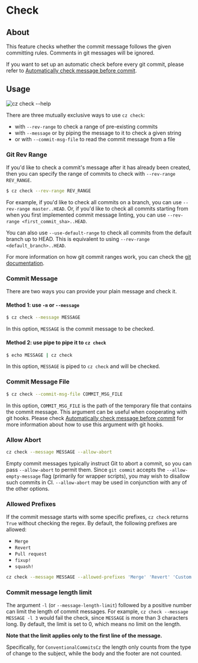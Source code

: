# Check

## About

This feature checks whether the commit message follows the given committing rules. Comments in git messages will be ignored.

If you want to set up an automatic check before every git commit, please refer to
[Automatically check message before commit](../tutorials/auto_check.md).

## Usage

![cz check --help](../images/cli_help/cz_check___help.svg)

There are three mutually exclusive ways to use `cz check`:

- with `--rev-range` to check a range of pre-existing commits
- with `--message` or by piping the message to it to check a given string
- or with `--commit-msg-file` to read the commit message from a file

### Git Rev Range

If you'd like to check a commit's message after it has already been created, then you can specify the range of commits to check with `--rev-range REV_RANGE`.

```bash
$ cz check --rev-range REV_RANGE
```

For example, if you'd like to check all commits on a branch, you can use `--rev-range master..HEAD`. Or, if you'd like to check all commits starting from when you first implemented commit message linting, you can use `--rev-range <first_commit_sha>..HEAD`.

You can also use `--use-default-range` to check all commits from the default branch up to HEAD. This is equivalent to using `--rev-range <default_branch>..HEAD`.

For more information on how git commit ranges work, you can check the [git documentation](https://git-scm.com/book/en/v2/Git-Tools-Revision-Selection#_commit_ranges).

### Commit Message

There are two ways you can provide your plain message and check it.

#### Method 1: use `-m` or `--message`

```bash
$ cz check --message MESSAGE
```

In this option, `MESSAGE` is the commit message to be checked.

#### Method 2: use pipe to pipe it to `cz check`

```bash
$ echo MESSAGE | cz check
```

In this option, `MESSAGE` is piped to `cz check` and will be checked.

### Commit Message File

```bash
$ cz check --commit-msg-file COMMIT_MSG_FILE
```

In this option, `COMMIT_MSG_FILE` is the path of the temporary file that contains the commit message.
This argument can be useful when cooperating with git hooks. Please check [Automatically check message before commit](../tutorials/auto_check.md) for more information about how to use this argument with git hooks.

### Allow Abort

```bash
cz check --message MESSAGE --allow-abort
```

Empty commit messages typically instruct Git to abort a commit, so you can pass `--allow-abort` to
permit them. Since `git commit` accepts the `--allow-empty-message` flag (primarily for wrapper scripts), you may wish to disallow such commits in CI. `--allow-abort` may be used in conjunction with any of the other options.

### Allowed Prefixes

If the commit message starts with some specific prefixes, `cz check` returns `True` without checking the regex.
By default, the following prefixes are allowed:

- `Merge`
- `Revert`
- `Pull request`
- `fixup!`
- `squash!`

```bash
cz check --message MESSAGE --allowed-prefixes 'Merge' 'Revert' 'Custom Prefix'
```

### Commit message length limit

The argument `-l` (or `--message-length-limit`) followed by a positive number can limit the length of commit messages.
For example, `cz check --message MESSAGE -l 3` would fail the check, since `MESSAGE` is more than 3 characters long.
By default, the limit is set to 0, which means no limit on the length.

**Note that the limit applies only to the first line of the message.**

Specifically, for `ConventionalCommitsCz` the length only counts from the type of change to the subject, while the body and the footer are not counted.
